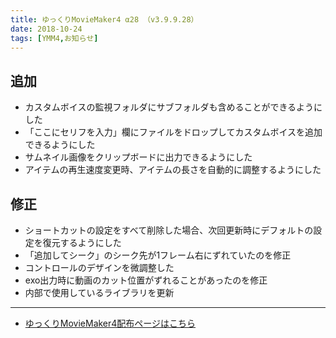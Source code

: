 ```yaml
---
title: ゆっくりMovieMaker4 α28 （v3.9.9.28）
date: 2018-10-24
tags: [YMM4,お知らせ]
---
```

## 追加
- カスタムボイスの監視フォルダにサブフォルダも含めることができるようにした
- 「ここにセリフを入力」欄にファイルをドロップしてカスタムボイスを追加できるようにした
- サムネイル画像をクリップボードに出力できるようにした
- アイテムの再生速度変更時、アイテムの長さを自動的に調整するようにした
## 修正
- ショートカットの設定をすべて削除した場合、次回更新時にデフォルトの設定を復元するようにした
- 「追加してシーク」のシーク先が1フレーム右にずれていたのを修正
- コントロールのデザインを微調整した
- exo出力時に動画のカット位置がずれることがあったのを修正
- 内部で使用しているライブラリを更新

---

- [ゆっくりMovieMaker4配布ページはこちら](../index.md)